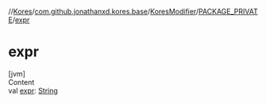 //[Kores](../../../index.md)/[com.github.jonathanxd.kores.base](../../index.md)/[KoresModifier](../index.md)/[PACKAGE_PRIVATE](index.md)/[expr](expr.md)



# expr  
[jvm]  
Content  
val [expr](expr.md): [String](https://kotlinlang.org/api/latest/jvm/stdlib/kotlin/-string/index.html)  



